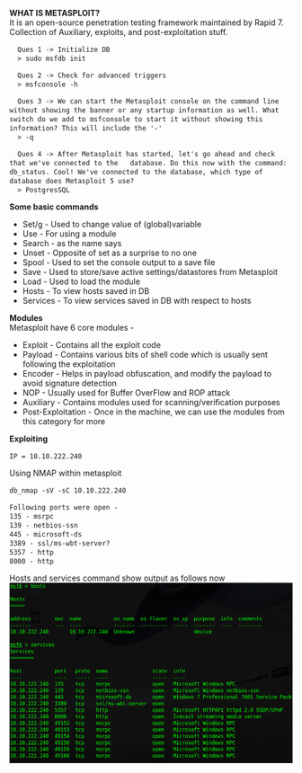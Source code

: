 **WHAT IS METASPLOIT?**  
  It is an open-source penetration testing framework maintained by Rapid 7. Collection of Auxiliary, exploits, and post-exploitation stuff.

```
  Ques 1 -> Initialize DB
  > sudo msfdb init
```
```
  Ques 2 -> Check for advanced triggers 
  > msfconsole -h  
```
```
  Ques 3 -> We can start the Metasploit console on the command line without showing the banner or any startup information as well. What switch do we add to msfconsole to start it without showing this information? This will include the '-' 
  > -q
```
```
  Ques 4 -> After Metasploit has started, let's go ahead and check that we've connected to the   database. Do this now with the command: db_status. Cool! We've connected to the database, which type of database does Metasploit 5 use?  
  > PostgresSQL
```

**Some basic commands**  
*  Set/g - Used to change value of (global)variable
*  Use - For using a module
*  Search - as the name says
*  Unset - Opposite of set as a surprise to no one
*  Spool - Used to set the console output to a save file
*  Save - Used to store/save active settings/datastores from Metasploit
*  Load - Used to load the module
*  Hosts - To view hosts saved in DB
*  Services - To view services saved in DB with respect to hosts

**Modules**  
Metasploit have 6 core modules -  
*  Exploit - Contains all the exploit code
*  Payload - Contains various bits of shell code which is usually sent following the exploitation
*  Encoder - Helps in payload obfuscation, and modify the payload to avoid signature detection
*  NOP - Usually used for Buffer OverFlow and ROP attack
*  Auxiliary - Contains modules used for scanning/verification purposes
*  Post-Exploitation - Once in the machine, we can use the modules from this category for more


**Exploiting**

```
IP = 10.10.222.240
```
Using NMAP within metasploit  
```
db_nmap -sV -sC 10.10.222.240
```
```
Following ports were open - 
135 - msrpc
139 - netbios-ssn
445 - microsoft-ds
3389 - ssl/ms-wbt-server?
5357 - http
8000 - http
```
Hosts and services command show output as follows now
![Alt text](./Hosts_Services.png)  


